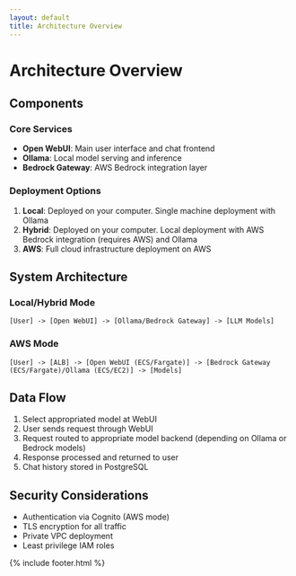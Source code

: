 ```yaml
---
layout: default
title: Architecture Overview
---
```


# Architecture Overview

## Components

### Core Services
- **Open WebUI**: Main user interface and chat frontend
- **Ollama**: Local model serving and inference
- **Bedrock Gateway**: AWS Bedrock integration layer

### Deployment Options
1. **Local**: Deployed on your computer. Single machine deployment with Ollama
2. **Hybrid**: Deployed on your computer. Local deployment with AWS Bedrock integration (requires AWS) and Ollama
3. **AWS**: Full cloud infrastructure deployment on AWS

## System Architecture

### Local/Hybrid Mode
```
[User] -> [Open WebUI] -> [Ollama/Bedrock Gateway] -> [LLM Models]
```

### AWS Mode
```
[User] -> [ALB] -> [Open WebUI (ECS/Fargate)] -> [Bedrock Gateway (ECS/Fargate)/Ollama (ECS/EC2)] -> [Models]
```

## Data Flow
1. Select appropriated model at WebUI
1. User sends request through WebUI
1. Request routed to appropriate model backend (depending on Ollama or Bedrock models)
1. Response processed and returned to user
1. Chat history stored in PostgreSQL

## Security Considerations
- Authentication via Cognito (AWS mode)
- TLS encryption for all traffic
- Private VPC deployment
- Least privilege IAM roles

{% include footer.html %}
